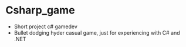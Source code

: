 # Csharp_game
- Short project c# gamedev
- Bullet dodging hyder casual game, just for experiencing with C# and .NET
